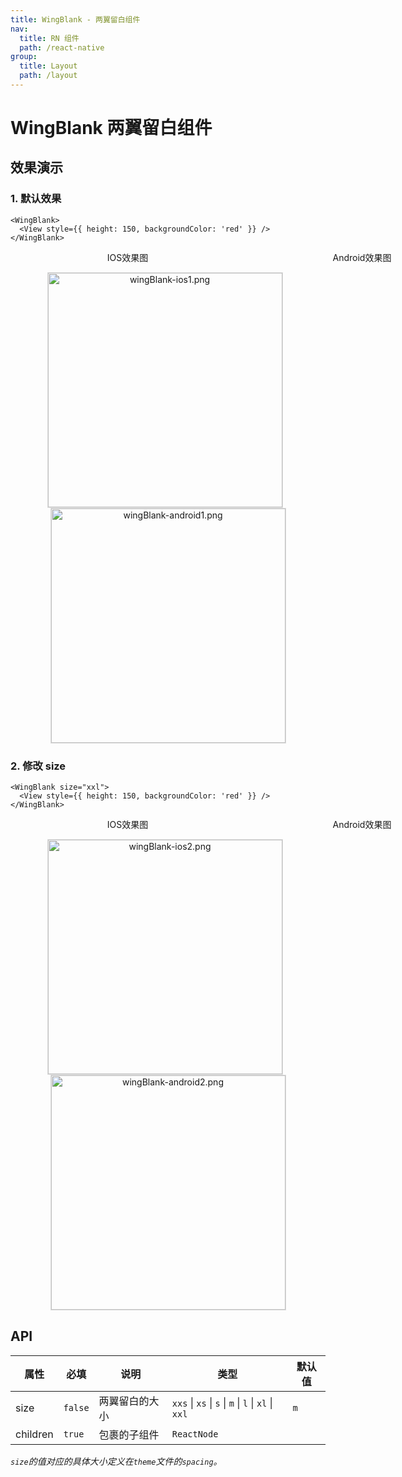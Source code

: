 ```yaml
---
title: WingBlank - 两翼留白组件
nav:
  title: RN 组件
  path: /react-native
group:
  title: Layout
  path: /layout
---
```


# WingBlank 两翼留白组件

## 效果演示

### 1. 默认效果

```tsx | pure
<WingBlank>
  <View style={{ height: 150, backgroundColor: 'red' }} />
</WingBlank>
```

<center>
  <div style="display:flex; width: 750px">
    <div style="width: 375px;">IOS效果图</div>
    <div style="width: 375px;">Android效果图</div>
  </div>
</center>
<center>
  <figure>
    <img
      alt="wingBlank-ios1.png"
      src="https://td-dev-public.oss-cn-hangzhou.aliyuncs.com/maoyes-app/1607485239616233263.png"
      style="width: 375px; margin-right: 10px; border: 1px solid #ddd;"
    />
    <img
      alt="wingBlank-android1.png"
      src="https://td-dev-public.oss-cn-hangzhou.aliyuncs.com/maoyes-app/1609146845218620545.png"
      style="width: 375px; border: 1px solid #ddd;"
    />
  </figure>
</center>

### 2. 修改 size

```tsx | pure
<WingBlank size="xxl">
  <View style={{ height: 150, backgroundColor: 'red' }} />
</WingBlank>
```

<center>
  <div style="display:flex; width: 750px">
    <div style="width: 375px;">IOS效果图</div>
    <div style="width: 375px;">Android效果图</div>
  </div>
</center>
<center>
  <figure>
    <img
      alt="wingBlank-ios2.png"
      src="https://td-dev-public.oss-cn-hangzhou.aliyuncs.com/maoyes-app/1607485584301348092.png"
      style="width: 375px; margin-right: 10px; border: 1px solid #ddd;"
    />
    <img
      alt="wingBlank-android2.png"
      src="https://td-dev-public.oss-cn-hangzhou.aliyuncs.com/maoyes-app/1609146968570607281.png"
      style="width: 375px; border: 1px solid #ddd;"
    />
  </figure>
</center>

## API

| 属性     | 必填    | 说明           | 类型                                                | 默认值 |
| -------- | ------- | -------------- | --------------------------------------------------- | ------ |
| size     | `false` | 两翼留白的大小 | `xxs` \| `xs` \| `s` \| `m` \| `l` \| `xl` \| `xxl` | `m`    |
| children | `true`  | 包裹的子组件   | `ReactNode`                                         |        |

_`size`的值对应的具体大小定义在`theme`文件的`spacing`。_
